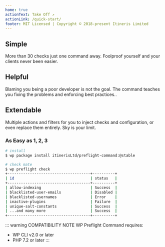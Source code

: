 ```yaml
---
home: true
actionText: Take Off ↗
actionLink: /quick-start/
footer: MIT Licensed | Copyright © 2018-present Itineris Limited
---
```


<div class="features">
  <div class="feature">
    <h2>Simple</h2>
    <p>More than 30 checks just one command away. Foolproof yourself and your clients never been easier.</p>
  </div>
  <div class="feature">
    <h2>Helpful</h2>
    <p>Blaming you being a poor developer is not the goal. The command teaches you fixing the problems and enforcing best practices..</p>
  </div>
  <div class="feature">
    <h2>Extendable</h2>
    <p>Multiple actions and filters for you to inject checks and configuration, or even replace them entirely. Sky is your limit.</p>
  </div>
</div>

### As Easy as 1, 2, 3

``` bash
# install
$ wp package install itinerisLtd/preflight-command:@stable

# check mate
$ wp preflight check
+-------------------------------------+----------+
| id                                  | status   |
+-------------------------------------+----------+
| allow-indexing                      | Success  |
| blacklisted-user-emails             | Disabled |
| blacklisted-usernames               | Error    |
| inactive-plugins                    | Failure  |
| unique-salt-constants               | Success  |
| ...and many more                    | Success  |
+-------------------------------------+----------+
```

::: warning COMPATIBILITY NOTE
WP Preflight Command requires:
 - WP CLI v2.0 or later
 - PHP 7.2 or later
:::
